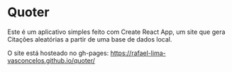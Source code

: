# Quoter

Este é um aplicativo simples feito com Create React App, um site que gera Citações aleatórias a partir de uma base de dados local.

O site está hosteado no gh-pages: https://rafael-lima-vasconcelos.github.io/quoter/
